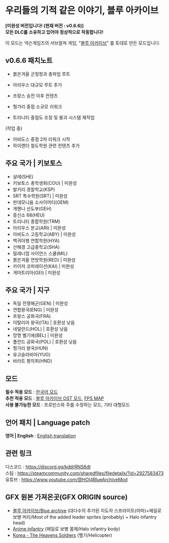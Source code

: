 **우리들의 기적 같은 이야기, 블루 아카이브**
=============
**\[미완성 버전입니다! (현재 버전 : v0.6.6)]**   
**모든 DLC를 소유하고 있어야 정상적으로 작동합니다!**

이 모드는 넥슨게임즈의 서브컬쳐 게임, "[블루 아카이브](https://bluearchive.nexon.com/home)" 를 토대로 만든 모드입니다.

## v0.6.6 패치노트
- 붉은겨울 군정청과 총파업 루트
- 아리우스 대규모 루트 추가
- 프랑스 승전 이후 컨텐츠

- 헝가리 중점 소규모 리워크
- 트리니티 중점도 조정 및 붕괴 시스템 재작업

(작업 중)
- 아비도스 중점 2차 리워크 시작
- 하이랜더 철도학원 관련 컨텐츠 추가

## 주요 국가 | 키보토스
- 샬레(SHE)   
- 키보토스 총학생회(COU) | 미완성   
- 발키리 경찰학교(KSP)   
- SRT 특수학원(SRT) | 미완성   
- 판데모니움 소사이어티(GEM)   
- 게헨나 선도부(GEH)   
- 흥신소 68(HEU)   
- 트리니티 종합학원(TRM)   
- 아리우스 분교(ARI) | 미완성   
- 아비도스 고등학교(ABY) | 미완성   
- 백귀야행 연합학원(HYA)   
- 산해경 고급중학교(SHA)   
- 밀레니엄 사이언스 스쿨(MIL)   
- 붉은겨울 연방학원(RED) | 미완성   
- 카이저 코퍼레이션(KAI) | 미완성   
- 게마트리아(GEI) | 미완성   

## 주요 국가 | 지구
- 독일 전쟁해군(GEN) | 미완성   
- 연합왕국(ENG) | 미완성   
- 프랑스 공화국(FRA)   
- 이탈리아 왕국(ITA) | 호환성 낮음   
- 네덜란드(HOL) | 호환성 낮음   
- 망명 벨기에(BEL) | 미완성   
- 폴란드 공화국(POL) | 호환성 낮음   
- 헝가리 왕국(HUN)   
- 유고슬라비아(YUG)   
- 바라트 평의회(HND)   

## 모드
**필수 적용 모드** : [한국어 모드](https://steamcommunity.com/sharedfiles/filedetails/?id=2743487021)   
**추천 적용 모드** : [블루 아카이브 OST 모드](https://steamcommunity.com/sharedfiles/filedetails/?id=3012479903), [FPS MAP](https://steamcommunity.com/sharedfiles/filedetails/?id=2404689961)   
**사용 불가능한 모드** : 프로빈스와 주를 수정하는 모드, 기타 대형모드

## 언어 패치 | Language patch
**영어 | English** : [English translation](https://steamcommunity.com/sharedfiles/filedetails/?id=3069377398)

## 관련 링크
디스코드 : <https://discord.gg/kddrRNS6dt>   
스팀 : <https://steamcommunity.com/sharedfiles/filedetails/?id=2927583473>   
유튜브 : <https://www.youtube.com/@HOI4BlueArchiveMod> 

## GFX 원본 가져온곳(GFX ORIGIN source)
- [블루 아카이브/Blue archive](https://bluearchive.nexon.com/home) (대다수의 추가된 지도자 스프라이트(아마)+헤일로 보병 머리/Most of the added leader sprites (probably) + Halo infantry head)
- [Anime infantry](https://steamcommunity.com/sharedfiles/filedetails/?id=2867507468) (헤일로 보병 몸체/Halo infantry body)
- [Korea - The Heavens Soldiers](https://steamcommunity.com/sharedfiles/filedetails/?id=2315848888) (헬기/Helicopter)
